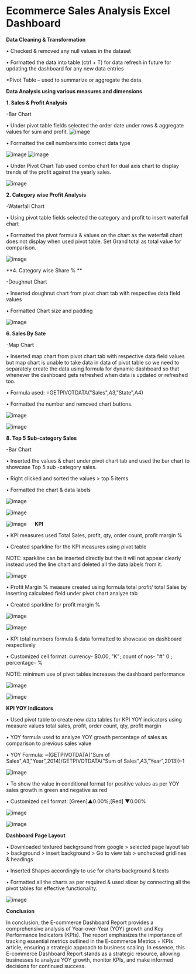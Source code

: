 # Ecommerce Sales Analysis Excel Dashboard

**Data Cleaning & Transformation**

•	Checked & removed any null values in the dataset

•	Formatted the data into table (ctrl + T) for data refresh in future for updating the dashboard for any new data entries

*Pivot Table – used to summarize or aggregate the data

**Data Analysis using various measures and dimensions**

**1.	Sales & Profit Analysis**

-Bar Chart

•	Under pivot table fields selected the order date under rows & aggregate values for sum and profit.
![image](https://github.com/PriyaDhiwar/Excel-Projects/assets/47880258/88608abc-d2e6-4fef-9334-34ae2a273bb6)
 
•	Formatted the cell numbers into correct data type 

![image](https://github.com/PriyaDhiwar/Excel-Projects/assets/47880258/3c1b1de9-9650-4c90-a3cf-3ef541180b24) 
![image](https://github.com/PriyaDhiwar/Excel-Projects/assets/47880258/d4fbb165-02f2-4c19-b3f6-893361ee21e6)

•	Under Pivot Chart Tab used combo chart for dual axis chart to display trends of the profit against the yearly sales. 

![image](https://github.com/PriyaDhiwar/Excel-Projects/assets/47880258/42117479-f2d3-4c28-aceb-dfb6cd8afe50)

 
**2.	Category wise Profit Analysis**

-Waterfall Chart

•	Using pivot table fields selected the category and profit to insert waterfall chart

•	Formatted the pivot formula & values on the chart as the waterfall chart does not display when used pivot table. Set Grand total as total value for comparison.

![image](https://github.com/PriyaDhiwar/Excel-Projects/assets/47880258/ef53c62b-9dd3-4891-a987-1f5cc601fa75)

 

**4. Category wise Share % **

-Doughnut Chart

•	Inserted doughnut chart from pivot chart tab with respective data field values

•	Formatted Chart size and padding

![image](https://github.com/PriyaDhiwar/Excel-Projects/assets/47880258/99b182a9-a2a3-4d97-81b2-a3de6ff09f02)
 

**6.	Sales By Sate**

-Map Chart

•	Inserted map chart from pivot chart tab with respective data field values but map chart is unable to take data in data of pivot table so we need to separately create the data using formula for dynamic dashboard so that whenever the dashboard gets refreshed when data is updated or refreshed too.

•	Formula used: =GETPIVOTDATA("Sales",$A$3,"State",A4)

•	Formatted the number and removed chart buttons.

![image](https://github.com/PriyaDhiwar/Excel-Projects/assets/47880258/f2c1bc7f-f06f-4ce8-833c-74f583393c4a)

![image](https://github.com/PriyaDhiwar/Excel-Projects/assets/47880258/6d9e2df1-8280-49a8-a0e0-e7f5fe8d49a9)

**8.	Top 5 Sub-category Sales**

-Bar Chart

•	Inserted the values & chart under pivot chart tab and used the bar chart to showcase Top 5 sub -category sales. 

•	Right clicked and sorted the values > top 5 items 

•	Formatted the chart & data labels

![image](https://github.com/PriyaDhiwar/Excel-Projects/assets/47880258/62a1a772-d246-4d65-a7f5-c251ca564f8d)

![image](https://github.com/PriyaDhiwar/Excel-Projects/assets/47880258/ba0284e0-4171-4322-ae5f-70856ac67a32)

![image](https://github.com/PriyaDhiwar/Excel-Projects/assets/47880258/be83f748-9797-4c92-8230-4277577c8fcb)
 
**KPI**

•	KPI measures used Total Sales, profit, qty, order count, profit margin %

•	Created sparkline for the KPI measures using pivot table 

NOTE: sparkline can be inserted directly but the it will not appear clearly instead used the line chart and deleted all the data labels from it.

![image](https://github.com/PriyaDhiwar/Excel-Projects/assets/47880258/8c083420-b349-48a5-97c2-1600afeff621)

•	Profit Margin % measure created using formula total profit/ total Sales by inserting calculated field under pivot chart analyze tab 

•	Created sparkline for profit margin %

![image](https://github.com/PriyaDhiwar/Excel-Projects/assets/47880258/4d0aa623-3c21-4763-a94c-36f4183a944a)

![image](https://github.com/PriyaDhiwar/Excel-Projects/assets/47880258/33d9b222-1774-4547-a6b5-404496d0f68a)

•	KPI total numbers formula & data formatted to showcase on dashboard respectively

•	Customized cell format: currency- $0.00, "K"; count of nos- "#" 0 ; percentage- %

NOTE: minimum use of pivot tables increases the dashboard performance

![image](https://github.com/PriyaDhiwar/Excel-Projects/assets/47880258/78f648bd-68f7-4203-8c75-70ad2387ae6e)

![image](https://github.com/PriyaDhiwar/Excel-Projects/assets/47880258/1b41931c-3721-43e2-aee8-bed222bc00fc)

**KPI YOY Indicators** 

•	Used pivot table to create new data tables for KPI YOY indicators using measure values total sales, profit, order count, qty, profit margin

•	YOY formula used to analyze YOY growth percentage of sales as comparison to previous sales value

•	YOY Formula: =(GETPIVOTDATA("Sum of Sales",$A$3,"Year",2014)/GETPIVOTDATA("Sum of Sales",$A$3,"Year",2013))-1

![image](https://github.com/PriyaDhiwar/Excel-Projects/assets/47880258/2c20f6a8-5dbe-495e-b79d-f72e9c340a6f)


•	To show the value in conditional format for positive values as per YOY sales growth in green and negative as red

•	Customized cell format: [Green]▲0.00%;[Red] ▼0.00%

![image](https://github.com/PriyaDhiwar/Excel-Projects/assets/47880258/24b24152-a65d-4ab4-bda7-c81f3e29fdab)

![image](https://github.com/PriyaDhiwar/Excel-Projects/assets/47880258/a46ecdb2-3bb6-43ac-862c-f1380762d1ef)



**Dashboard Page Layout**

•	Downloaded textured background from google > selected page layout tab > background > insert background > Go to view tab > unchecked gridlines & headings 

•	Inserted Shapes accordingly to use for charts background & texts

•	Formatted all the charts as per required & used slicer by connecting all the pivot tables for effective functionality.

![image](https://github.com/PriyaDhiwar/Excel-Projects/assets/47880258/bc87a05b-583d-4656-8229-c6e73ea6929d)

**Conclusion**

In conclusion, the E-commerce Dashboard Report provides a comprehensive analysis of Year-over-Year (YOY) growth and Key Performance Indicators (KPIs). The report emphasizes the importance of tracking essential metrics outlined in the E-commerce Metrics + KPIs article, ensuring a strategic approach to business scaling.
In essence, this E-commerce Dashboard Report stands as a strategic resource, allowing businesses to analyze YOY growth, monitor KPIs, and make informed decisions for continued success.

